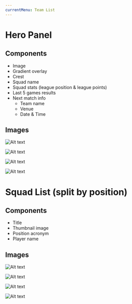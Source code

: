 ```yaml
---
currentMenu: Team List
---
```

Hero Panel
============

Components
-------------
* Image
* Gradient overlay
* Crest
* Squad name
* Squad stats (league position & league points)
* Last 5 games results
* Next match info
	* Team name
	* Venue
	* Date & Time


Images
-------------
![Alt text](M72_TeamList_Hero_320.png)

![Alt text](M72_TeamList_Hero_640.png)

![Alt text](M72_TeamList_Hero_1004.png)

![Alt text](M72_TeamList_Hero_13664.png)

Squad List (split by position)
============

Components
-------------
* Title
* Thumbnail image
* Position acronym
* Player name


Images
-------------
![Alt text](M72_TeamList_SquadList_320.png)

![Alt text](M72_TeamList_SquadList_640.png)

![Alt text](M72_TeamList_SquadList_1004.png)

![Alt text](M72_TeamList_SquadList_1366.png)

